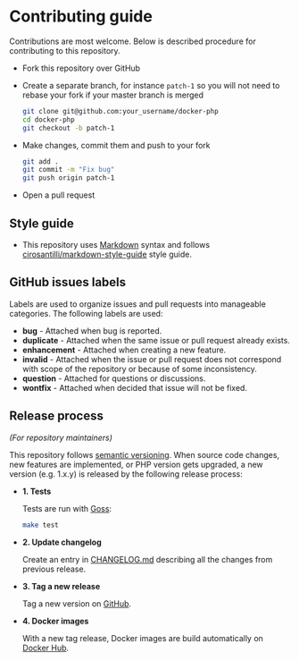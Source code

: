 # Contributing guide

Contributions are most welcome. Below is described procedure for contributing to
this repository.

* Fork this repository over GitHub
* Create a separate branch, for instance `patch-1` so you will not need to rebase
  your fork if your master branch is merged

  ```bash
  git clone git@github.com:your_username/docker-php
  cd docker-php
  git checkout -b patch-1
  ```
* Make changes, commit them and push to your fork

  ```bash
  git add .
  git commit -m "Fix bug"
  git push origin patch-1
  ```
* Open a pull request

## Style guide

* This repository uses [Markdown](https://daringfireball.net/projects/markdown/)
  syntax and follows
  [cirosantilli/markdown-style-guide](http://www.cirosantilli.com/markdown-style-guide/)
  style guide.

## GitHub issues labels

Labels are used to organize issues and pull requests into manageable categories.
The following labels are used:

* **bug** - Attached when bug is reported.
* **duplicate** - Attached when the same issue or pull request already exists.
* **enhancement** - Attached when creating a new feature.
* **invalid** - Attached when the issue or pull request does not correspond with
  scope of the repository or because of some inconsistency.
* **question** - Attached for questions or discussions.
* **wontfix** - Attached when decided that issue will not be fixed.

## Release process

*(For repository maintainers)*

This repository follows [semantic versioning](http://semver.org/). When source
code changes, new features are implemented, or PHP version gets upgraded, a new
version (e.g. 1.x.y) is released by the following release process:

* **1. Tests**

  Tests are run with [Goss](https://github.com/aelsabbahy/goss):

  ```bash
  make test
  ```

* **2. Update changelog**

  Create an entry in [CHANGELOG.md](CHANGELOG.md) describing all the changes from
  previous release.

* **3. Tag a new release**

  Tag a new version on [GitHub](https://github.com/php-earth/docker-php/releases).

* **4. Docker images**

  With a new tag release, Docker images are build automatically on
  [Docker Hub](https://hub.docker.com/r/phpearth/php/).
